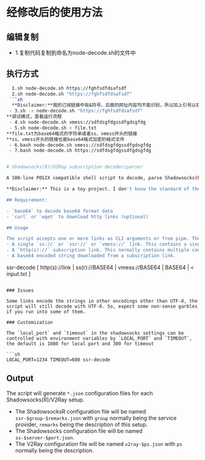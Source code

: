 # 经修改后的使用方法
## 编辑复制
 - 1.复制代码复制到命名为node-decode.sh的文件中
## 执行方式
```sh
  1.sh node-decode.sh https://fghfsdfdsafsdf
  2.sh node-decode.sh "https://fghfsdfdsafsdf"
 ```sh
  **Disclaimer:**我的订阅链接中有&符号，后面的网址内容均不能识别，所以加上引号以后能正常解析下载
 - 3.sh -x node-decode.sh "https://fghfsdfdsafsdf"
**调试模式，查看运行流程
 - 4.sh node-decode.sh vmess://sdfdsgfdgssdfgdsgfdg
 - 5.sh node-decode.sh < file.txt
**file.txt为base64格式的字符串或者ss、vmess开头的链接
**ss、vmess开头的链接也是base64格式加密的格式文件
 - 6.bash node-decode.sh vmess://sdfdsgfdgssdfgdsgfdg
 - 7.bash node-decode.sh https://sdfdsgfdgssdfgdsgfdg


# Shadowsocks(R)/V2Ray subscription decoder/parser

A 100-line POSIX compatible shell script to decode, parse Shadowsocks(R)/V2Ray subscription link and create configuration files.

**Disclaimer:** This is a toy project. I don't know the standard of the encoding of those link URLs, so some parsing could quite possibly go wrong.

## Requirement:

- `base64` to decode base64 format data
- `curl` or `wget` to download http links (optional)

## Usage

The script accepts one or more links as CLI arguments or from pipe. The links can be one of the formats:
- A single `ss://` or `ssr://` or `vmess://` link. This contains a single configuration.
- A `http(s)://` subscription link. This normally contains multiple configurations.
- A base64 encoded string downloaded from a subscription link.

```
ssr-decode [ http(s)://link | ss(r)://BASE64 | vmess://BASE64 | BASE64 | < input.txt ]
```

### Issues

Some links encode the strings in other encodings other than UTF-8, the script will still decode with UTF-8. So, expect some non-sense garbles if you run into some of them.

### Customization

The `local_port` and `timeout` in the shadowsocks settings can be controlled with environment variables by `LOCAL_PORT` and `TIMEOUT`, the default is 1080 for local port and 300 for timeout

```sh
LOCAL_PORT=1234 TIMEOUT=600 ssr-decode
```

## Output

The script will generate `*.json` configuration files for each Shadowsocks(R)/V2Ray setup.

- The ShadowsocksR configuration file will be named `ssr-$group-$remarks.json` with `group` normally being the service provider, `remarks` being the description of this setup.
- The Shadowsocks configuration file will be named `ss-$server-$port.json`.
- The V2Ray configuration file will be named `v2ray-$ps.json` with `ps` normally being the description.
